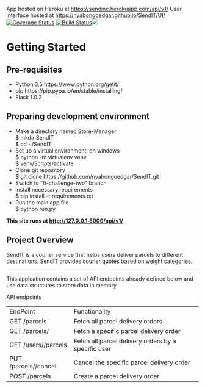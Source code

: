 App hosted on Heroku at https://sendinc.herokuapp.com/api/v1/
User interface hosted at https://nyabongoedgar.github.io/SendIT/UI/
<br>
[![Coverage Status](https://coveralls.io/repos/github/nyabongoedgar/SendIT/badge.svg?branch=ft-challenge-two)](https://coveralls.io/github/nyabongoedgar/SendIT?branch=ft-challenge-two)
[![Build Status](https://travis-ci.org/nyabongoedgar/SendIT.svg?branch=ft-challenge-two)](https://travis-ci.org/nyabongoedgar/SendIT)<a href="https://codeclimate.com/github/nyabongoedgar/SendIT/maintainability"><img src="https://api.codeclimate.com/v1/badges/de8d6ff5a0fdf45eba8c/maintainability" /></a>

<h1> Getting Started </h1>
<h2> Pre-requisites </h2>

<ul><li>Python 3.5 https://www.python.org/getit/</li><li>pip https://pip.pypa.io/en/stable/installing/</li><li>Flask 1.0.2</li></ul>
  

<h2>Preparing development environment</h2>
<ul><li>Make a directory named Store-Manager<br>
  $ mkdir SendIT <br>
  $ cd ~/SendIT
  </li>

<li> Set up a virtual environment: on windows <br>
    $ python -m virtualenv venv <br>
    $ venv/Scripts/activate </li>
  
<li>Clone git repository <br>
  $ git clone https://github.com/nyabongoedgar/SendIT.git</li>
<li>Switch to "ft-challenge-two" branch</li>
  <li>Install necessary requirements<br>
  $ pip install -r requirements.txt </li>
<li>Run the main app file <br>
  $ python run.py
 </li> </ul>
  
<b>This site runs at http://127.0.0.1:5000/api/v1/</b> 
  
  
<h2>Project Overview </h2>

<p>SendIT is a courier service that helps users deliver parcels to different destinations. SendIT provides courier quotes based on weight categories.</p>

 <hr/>
<p> This applcation contains a set of API endpoints already defined below and use data structures to store data in memory </p>


<caption>API endpoints</caption>
<table>
<tr><td>EndPoint</td>	<td>Functionality</td>	</tr>

<tr><td>GET /parcels</td>	<td>Fetch all parcel delivery orders</td>	</tr>

<tr><td>GET /parcels/<parcelId></td>	<td>Fetch a specific parcel delivery order</td>	</tr>

<tr><td>GET /users/<userId>/parcels	</td> <td>Fetch all parcel delivery orders by a specific user</td>	</tr>

<tr><td>PUT /parcels/<parcelId>/cancel</td>	<td>Cancel the specific parcel delivery order</td>	</tr>

<tr><td>POST /parcels</td>	<td>Create a parcel delivery order</td>	</tr>

</table>  